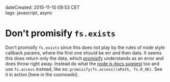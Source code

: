 dateCreated: 2015-11-10 09:53 CET  
tags: javascript, async  

# Don't promisify `fs.exists`

Don't promisify `fs.exists` since this does not play by the rules of node style callback params,
where the first one should be err and then data. It seems this does return only the data, which
[promisify] understands as an error and does throw right away. Instead do what the 
[node js docs suggest][promisify-nodejsdocs] 
too and use `fs.access` instead, like so: `promisify(fs.access)(aPath, fs.R_OK)`.
See it in action [here in the cosmowiki].

[promisify]: https://github.com/digitaldesignlabs/es6-promisify
[promisify-nodejsdocs]: https://nodejs.org/api/fs.html#fs_fs_exists_path_callback
[promisify-inuse]: https://github.com/cosmowiki/cosmowiki/blob/f027f758f9db6779175b2bb9595684fb6a3776c6/src/scripts/minify-json/many-files.js#L15
